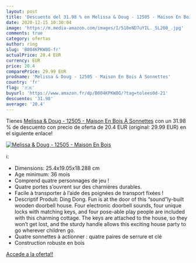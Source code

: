 ```yaml
---
layout: post
title: 'Descuento del 31.98 % en Melissa & Doug - 12505 - Maison En Bois '
date: 2020-12-15 10:30:04
image: 'https://m.media-amazon.com/images/I/510eND7uYIL._SL200_.jpg'
comments: true
category: ofertas
author: ring
slug: 'B004KPKW8G-fr'
actualPrice: 20.4 EUR
currency: EUR
price: 20.4
comparePrice: 29.99 EUR
prodname: 'Melissa & Doug - 12505 - Maison En Bois À Sonnettes'
country: 'fr'
flag: '🇫🇷'
buyurl: 'https://www.amazon.fr/dp/B004KPKW8G/?tag=tolees0d-21'
descuento: '31.98'
average: '20.4'
---
```


Tienes [Melissa & Doug - 12505 - Maison En Bois À Sonnettes](https://www.amazon.fr/dp/B004KPKW8G/?tag=tolees0d-21) con un 31.98 % de descuento con precio de oferta de 20.4 EUR (original: 29.99 EUR) en el siguiente enlace!

[![Melissa & Doug - 12505 - Maison En Bois ](https://m.media-amazon.com/images/I/510eND7uYIL._SL200_.jpg)](https://www.amazon.fr/dp/B004KPKW8G/?tag=tolees0d-21)

ℹ️:

- Dimensions: 25.4x19.05x18.288 cm
- Age minimum: 36 mois
- Comprend quatre personnages de jeu !
- Quatre portes s’ouvrent sur des charnières durables.
- Facile à transporter à l’aide des poignées de transport fixées !
- Descriptif Produit: Ding Dong. Fun is at the door of this “sound”ly-built wooden doorbell house. Four electronic doorbell sounds, four unique locks with matching keys, and four pose-able play people are included with this charming cottage. The keys are attached to the house, so they won’t get lost, and the sturdy handle allows this exciting house party to go wherever children go.
- Quatre sonnettes à actionner : quatre paires de serrure et clé
- Construction robuste en bois

[Accede a la oferta!!](https://www.amazon.fr/dp/B004KPKW8G/?tag=tolees0d-21)
